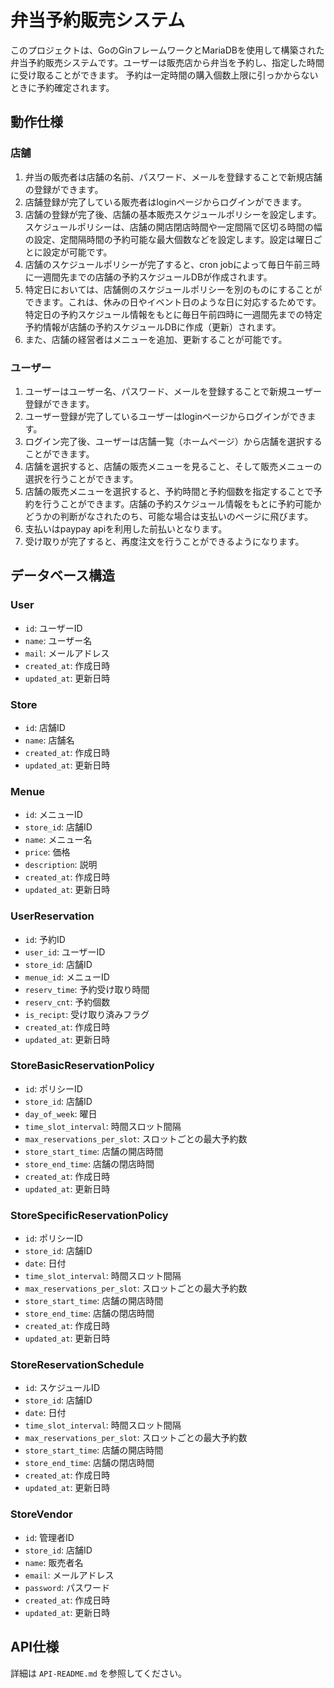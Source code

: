 # 弁当予約販売システム

このプロジェクトは、GoのGinフレームワークとMariaDBを使用して構築された弁当予約販売システムです。ユーザーは販売店から弁当を予約し、指定した時間に受け取ることができます。
予約は一定時間の購入個数上限に引っかからないときに予約確定されます。

## 動作仕様
### 店舗
1. 弁当の販売者は店舗の名前、パスワード、メールを登録することで新規店舗の登録ができます。
2. 店舗登録が完了している販売者はloginページからログインができます。
3. 店舗の登録が完了後、店舗の基本販売スケジュールポリシーを設定します。
スケジュールポリシーは、店舗の開店閉店時間や一定間隔で区切る時間の幅の設定、定間隔時間の予約可能な最大個数などを設定します。設定は曜日ごとに設定が可能です。
4. 店舗のスケジュールポリシーが完了すると、cron jobによって毎日午前三時に一週間先までの店舗の予約スケジュールDBが作成されます。
5. 特定日においては、店舗側のスケジュールポリシーを別のものにすることができます。これは、休みの日やイベント日のような日に対応するためです。
特定日の予約スケジュール情報をもとに毎日午前四時に一週間先までの特定予約情報が店舗の予約スケジュールDBに作成（更新）されます。
6. また、店舗の経営者はメニューを追加、更新することが可能です。

### ユーザー
1. ユーザーはユーザー名、パスワード、メールを登録することで新規ユーザー登録ができます。
2. ユーザー登録が完了しているユーザーはloginページからログインができます。
3. ログイン完了後、ユーザーは店舗一覧（ホームページ）から店舗を選択することができます。
4. 店舗を選択すると、店舗の販売メニューを見ること、そして販売メニューの選択を行うことができます。
5. 店舗の販売メニューを選択すると、予約時間と予約個数を指定することで予約を行うことができます。店舗の予約スケジュール情報をもとに予約可能かどうかの判断がなされたのち、可能な場合は支払いのページに飛びます。
6. 支払いはpaypay apiを利用した前払いとなります。
7. 受け取りが完了すると、再度注文を行うことができるようになります。

## データベース構造

### User

- `id`: ユーザーID
- `name`: ユーザー名
- `mail`: メールアドレス
- `created_at`: 作成日時
- `updated_at`: 更新日時

### Store

- `id`: 店舗ID
- `name`: 店舗名
- `created_at`: 作成日時
- `updated_at`: 更新日時

### Menue

- `id`: メニューID
- `store_id`: 店舗ID
- `name`: メニュー名
- `price`: 価格
- `description`: 説明
- `created_at`: 作成日時
- `updated_at`: 更新日時

### UserReservation

- `id`: 予約ID
- `user_id`: ユーザーID
- `store_id`: 店舗ID
- `menue_id`: メニューID
- `reserv_time`: 予約受け取り時間
- `reserv_cnt`: 予約個数
- `is_recipt`: 受け取り済みフラグ
- `created_at`: 作成日時
- `updated_at`: 更新日時

### StoreBasicReservationPolicy

- `id`: ポリシーID
- `store_id`: 店舗ID
- `day_of_week`: 曜日
- `time_slot_interval`: 時間スロット間隔
- `max_reservations_per_slot`: スロットごとの最大予約数
- `store_start_time`: 店舗の開店時間
- `store_end_time`: 店舗の閉店時間
- `created_at`: 作成日時
- `updated_at`: 更新日時

### StoreSpecificReservationPolicy

- `id`: ポリシーID
- `store_id`: 店舗ID
- `date`: 日付
- `time_slot_interval`: 時間スロット間隔
- `max_reservations_per_slot`: スロットごとの最大予約数
- `store_start_time`: 店舗の開店時間
- `store_end_time`: 店舗の閉店時間
- `created_at`: 作成日時
- `updated_at`: 更新日時

### StoreReservationSchedule

- `id`: スケジュールID
- `store_id`: 店舗ID
- `date`: 日付
- `time_slot_interval`: 時間スロット間隔
- `max_reservations_per_slot`: スロットごとの最大予約数
- `store_start_time`: 店舗の開店時間
- `store_end_time`: 店舗の閉店時間
- `created_at`: 作成日時
- `updated_at`: 更新日時

### StoreVendor

- `id`: 管理者ID
- `store_id`: 店舗ID
- `name`: 販売者名
- `email`: メールアドレス
- `password`: パスワード
- `created_at`: 作成日時
- `updated_at`: 更新日時

## API仕様

詳細は `API-README.md` を参照してください。

